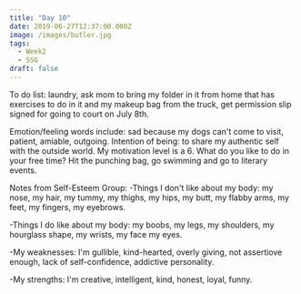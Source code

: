 ```yaml
---
title: "Day 10"
date: 2019-06-27T12:37:00.000Z
image: /images/butler.jpg
tags:
  - Week2
  - SSG
draft: false
---
```

To do list: laundry, ask mom to bring my folder in it from home that has exercises to do in it and my makeup bag from the truck, get permission slip signed for going to court on July 8th.

Emotion/feeling words include: sad because my dogs can't come to visit, patient, amiable, outgoing.
Intention of being: to share my authentic self with the outside world.
My motivation level is a 6.
What do you like to do in your free time? Hit the punching bag, go swimming and go to literary events.

Notes from Self-Esteem Group:
-Things I don't like about my body: my nose, my hair, my tummy, my thighs, my hips, my butt, my flabby arms, my feet, my fingers, my eyebrows.

-Things I do like about my body: my boobs, my legs, my shoulders, my hourglass shape, my wrists, my face my eyes.

-My weaknesses: I'm gullible, kind-hearted, overly giving, not assertiove enough, lack of self-confidence, addictive personality.

-My strengths: I'm creative, intelligent, kind, honest, loyal, funny.
